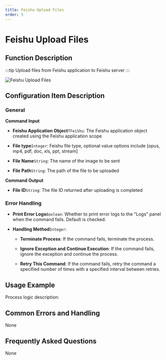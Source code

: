 ```yaml
---
title: Feishu Upload Files
order: 5
---
```


# Feishu Upload Files

## Function Description

:::tip 
Upload files from Feishu application to Feishu server
:::

![Feishu Upload Files](../../../assets/Feishu%20Upload%20Files_command.png)

## Configuration Item Description

### General

**Command Input**

- **Feishu Application Object**`TFeiShu`: The Feishu application object created using the Feishu application scope

- **File type**`Integer`: Feishu file type, optional value options include [opus, mp4, pdf, doc, xls, ppt, stream]

- **File Name**`String`: The name of the image to be sent

- **File Path**`String`: The path of the file to be uploaded


**Command Output**

- **File ID**`String`: The file ID returned after uploading is completed

### Error Handling

- **Print Error Logs**`Boolean`: Whether to print error logs to the "Logs" panel when the command fails. Default is checked. 

- **Handling Method**`Integer`:

    - **Terminate Process**: If the command fails, terminate the process.

    - **Ignore Exception and Continue Execution**: If the command fails, ignore the exception and continue the process.

    - **Retry This Command**: If the command fails, retry the command a specified number of times with a specified interval between retries.

## Usage Example

Process logic description:

## Common Errors and Handling

None

## Frequently Asked Questions

None


